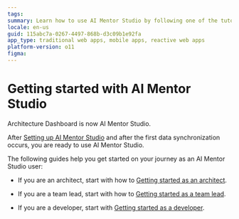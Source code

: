 ```yaml
---
tags:
summary: Learn how to use AI Mentor Studio by following one of the tutorials in this topic.
locale: en-us
guid: 115abc7a-0267-4497-868b-d3c09b1e92fa
app_type: traditional web apps, mobile apps, reactive web apps
platform-version: o11
figma:
---
```


# Getting started with AI Mentor Studio

<div class="info" markdown="1">

Architecture Dashboard is now AI Mentor Studio.

</div>

After [Setting up AI Mentor Studio](how-setup.md) and after the first data synchronization occurs, you are ready to use AI Mentor Studio. 

The following guides help you get started on your journey as an AI Mentor Studio user:

* If you are an architect, start with how to [Getting started as an architect](how-use-architect.md).

* If you are a team lead, start with how to [Getting started as a team lead](how-use-team-lead.md).

* If you are a developer, start with [Getting started as a developer](how-use-developer.md).
